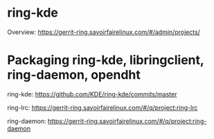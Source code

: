 # ring-kde
Overview:
https://gerrit-ring.savoirfairelinux.com/#/admin/projects/


# Packaging ring-kde, libringclient, ring-daemon, opendht

ring-kde:
https://github.com/KDE/ring-kde/commits/master

ring-lrc:
https://gerrit-ring.savoirfairelinux.com/#/q/project:ring-lrc

ring-daemon:
https://gerrit-ring.savoirfairelinux.com/#/q/project:ring-daemon
